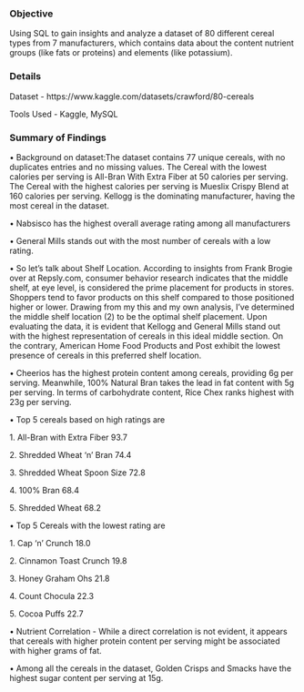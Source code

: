 <!DOCTYPE html>
<html>
<head>
</head>
<body>
<h3>Objective</h3>
<p>Using SQL to gain insights and analyze a dataset of 80 different cereal types from 7 manufacturers, which contains data about the content nutrient groups (like fats or proteins) and elements (like potassium). </p>
<p></p>
</body>
</html>
<!DOCTYPE html>
<html>
<head>
<body>
<h3>Details </h3>
<p>Dataset - https://www.kaggle.com/datasets/crawford/80-cereals</p>
<p>Tools Used - Kaggle, MySQL</p>
<p></p>
<p></p>
</body>
</html>
<!DOCTYPE html>
<html>
<head>
</head>
<body>
<h3>Summary of Findings </h3>
<p>•  Background on dataset:The dataset contains 77 unique cereals, with no duplicates entries and no missing values. The Cereal with the lowest calories per serving is All-Bran With Extra Fiber at 50 calories per serving. The Cereal with the highest calories per serving is Mueslix Crispy Blend at 160 calories per serving. Kellogg is the dominating manufacturer, having the most cereal in the dataset. </p>
<p>• Nabsisco has the highest overall average rating among all manufacturers</p>
<p>•  General Mills stands out with the most number of cereals with a low rating. </p>
<p>•  So let’s talk about Shelf Location. According to insights from Frank Brogie over at Repsly.com, consumer behavior research indicates that the middle shelf, at eye level, is considered the prime placement for products in stores. Shoppers tend to favor products on this shelf compared to those positioned higher or lower. Drawing from my this and my own analysis, I’ve determined the middle shelf location (2) to be the optimal shelf placement. Upon evaluating the data, it is evident that Kellogg and General Mills stand out with the highest representation of cereals in this ideal middle section. On the contrary, American Home Food Products and Post exhibit the lowest presence of cereals in this preferred shelf location. </p>
<p>•  Cheerios has the highest protein content among cereals, providing 6g per serving. Meanwhile, 100% Natural Bran takes the lead in fat content with 5g per serving. In terms of carbohydrate content, Rice Chex ranks highest with 23g per serving. </p>
<p>• Top 5 cereals based on high ratings are </p>
<p>1. All-Bran with Extra Fiber 93.7</p>
<p>2. Shredded Wheat ‘n’ Bran 74.4 </p>
<p>3. Shredded Wheat Spoon Size 72.8</p>
<p>4. 100% Bran 68.4 </p>
<p>5. Shredded Wheat 68.2</p>
<p>•  Top 5 Cereals with the lowest rating are</p>
<p>1. Cap ‘n’ Crunch 18.0 </p>
<p>2. Cinnamon Toast Crunch 19.8 </p>
<p>3. Honey Graham Ohs 21.8</p>
<p>4. Count Chocula 22.3</p>
<p>5.  Cocoa Puffs 22.7 </p>
<p>•  Nutrient Correlation - While a direct correlation is not evident, it appears that cereals with higher protein content per serving might be associated with higher grams of fat. </p>
<p>•  Among all the cereals in the dataset, Golden Crisps and Smacks have the highest sugar content per serving at 15g. 
<p></p>
<p></p>
</body>
</html>

  
